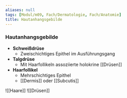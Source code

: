 ```yaml
---
aliases: null
tags: [Modul/m09, Fach/Dermatologie, Fach/Anatomie]
title: Hautanhangsgebilde
---
```

### Hautanhangsgebilde
- **Schweißdrüse**
    - Zweischichtiges Epithel im Ausführungsgang
- **Talgdrüse**
    - Mit Haarfollikeln assoziierte holokrine [[Drüsen]]
- **Haarfollikel**
    - Mehrschichtiges Epithel
    - [[Dermis]] oder [[Subcutis]]


![[Haare]]
![[Drüsen]]
